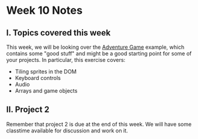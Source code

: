 # Week 10 Notes

## I. Topics covered this week
This week, we will be looking over the [Adventure Game](../notes/HW-adventure.md) example, which contains some "good stuff" and might be a good starting point for some of your projects. In particular, this exercise covers:

- Tiling sprites in the DOM
- Keyboard controls
- Audio
- Arrays and game objects

## II. Project 2
Remember that project 2 is due at the end of this week. We will have some classtime available for discussion and work on it.
